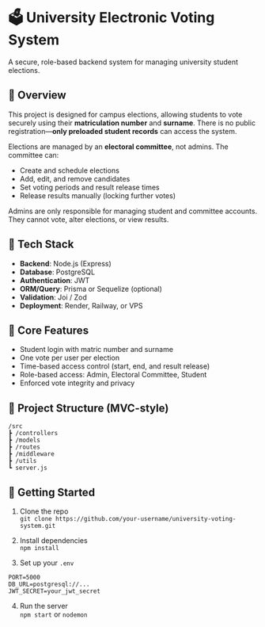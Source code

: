 # 🗳️ University Electronic Voting System

A secure, role-based backend system for managing university student elections.

## 📌 Overview

This project is designed for campus elections, allowing students to vote securely using their **matriculation number** and **surname**. There is no public registration—**only preloaded student records** can access the system.

Elections are managed by an **electoral committee**, not admins. The committee can:
- Create and schedule elections
- Add, edit, and remove candidates
- Set voting periods and result release times
- Release results manually (locking further votes)

Admins are only responsible for managing student and committee accounts. They cannot vote, alter elections, or view results.

## 🧱 Tech Stack

- **Backend**: Node.js (Express)
- **Database**: PostgreSQL
- **Authentication**: JWT
- **ORM/Query**: Prisma or Sequelize (optional)
- **Validation**: Joi / Zod
- **Deployment**: Render, Railway, or VPS

## 🔐 Core Features

- Student login with matric number and surname
- One vote per user per election
- Time-based access control (start, end, and result release)
- Role-based access: Admin, Electoral Committee, Student
- Enforced vote integrity and privacy

## 📂 Project Structure (MVC-style)
```
/src
┣ /controllers
┣ /models
┣ /routes
┣ /middleware
┣ /utils
┗ server.js
```

## 🚀 Getting Started

1. Clone the repo  
   `git clone https://github.com/your-username/university-voting-system.git`

2. Install dependencies  
   `npm install`

3. Set up your `.env`  
```
PORT=5000
DB_URL=postgresql://...
JWT_SECRET=your_jwt_secret
```

4. Run the server  
`npm start` or `nodemon`


